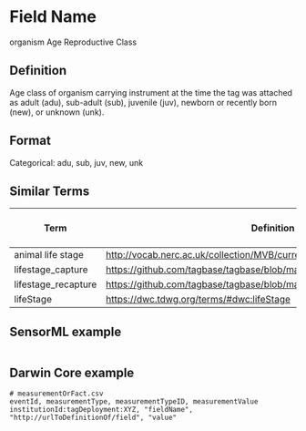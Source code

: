 # Field Name
organism Age Reproductive Class

## Definition 
Age class of organism carrying instrument at the time the tag was attached as adult (adu), sub-adult (sub), juvenile (juv), newborn or recently born (new), or unknown (unk).

## Format
Categorical: adu, sub, juv, new, unk

## Similar Terms 
|Term|Definition URL|Source Vocabulary Publisher/Creator|
|----|----------|-----------------|
|animal life stage|http://vocab.nerc.ac.uk/collection/MVB/current/MVB000018/|Movebank|
|lifestage_capture|https://github.com/tagbase/tagbase/blob/master/eTagMetadataInventory.csv#L76|Tagbase|
|lifestage_recapture|https://github.com/tagbase/tagbase/blob/master/eTagMetadataInventory.csv#L77|Tagbase|
|lifeStage|https://dwc.tdwg.org/terms/#dwc:lifeStage|Darwin Core|

## SensorML example
```xml

```
## Darwin Core example
```csv
# measurementOrFact.csv
eventId, measurementType, measurementTypeID, measurementValue
institutionId:tagDeployment:XYZ, "fieldName", "http://urlToDefinitionOf/field", "value"
```

